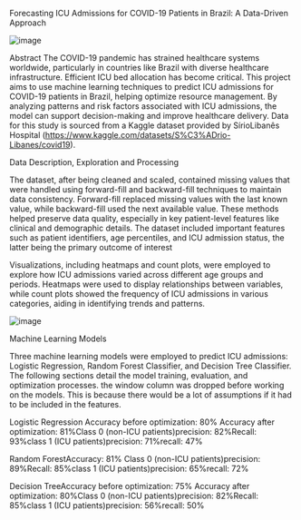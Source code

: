 Forecasting ICU Admissions for COVID-19 Patients in Brazil: A Data-Driven Approach 

![image](https://github.com/user-attachments/assets/274f92b9-d026-40cc-a9e9-8a6ecada3ac7)

Abstract 
The COVID-19 pandemic has strained healthcare systems worldwide, particularly in countries like Brazil with diverse healthcare infrastructure. Efficient ICU bed allocation has become critical. This project aims to use machine learning techniques to predict ICU admissions for COVID-19 patients in Brazil, helping optimize resource management. By analyzing patterns and risk factors associated with ICU admissions, the model can support decision-making and improve healthcare delivery. Data for this study is sourced from a Kaggle dataset provided by SírioLibanês Hospital (https://www.kaggle.com/datasets/S%C3%ADrio-Libanes/covid19). 

Data Description, Exploration and Processing  

The dataset, after being cleaned and scaled, contained missing values that were handled using forward-fill and backward-fill techniques to maintain data consistency. Forward-fill replaced missing values with the last known value, while backward-fill used the next available value. These methods helped preserve data quality, especially in key patient-level features like clinical and demographic details. The dataset included important features such as patient identifiers, age percentiles, and ICU admission status, the latter being the primary outcome of interest

Visualizations, including heatmaps and count plots, were employed to explore how ICU admissions varied across different age groups and periods. Heatmaps were used to display relationships between variables, while count plots showed the frequency of ICU admissions in various categories, aiding in identifying trends and patterns.

![image](https://github.com/user-attachments/assets/2cd16922-a46c-4b04-ac58-2aa8a72e50c3)

Machine Learning Models 

Three machine learning models were employed to predict ICU admissions: Logistic Regression, Random Forest Classifier, and Decision Tree Classifier. The following sections detail the model training, evaluation, and optimization processes. the window column was dropped before working on the models. This is because there would be a lot of assumptions if it had to be included in the features.  

Logistic Regression Accuracy before optimization: 80% Accuracy after optimization: 81%Class 0 (non-ICU patients)precision: 82%Recall: 93%class 1 (ICU patients)precision: 71%recall: 47%

Random ForestAccuracy: 81% Class 0 (non-ICU patients)precision: 89%Recall: 85%class 1 (ICU patients)precision: 65%recall: 72%

Decision TreeAccuracy before optimization: 75% Accuracy after optimization: 80%Class 0 (non-ICU patients)precision: 82%Recall: 85%class 1 (ICU patients)precision: 56%recall: 50%
